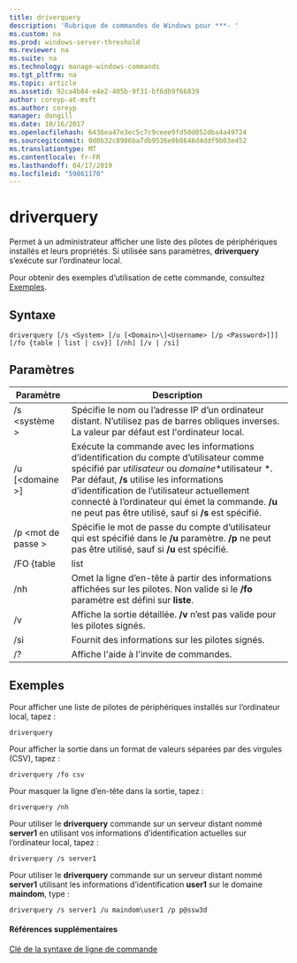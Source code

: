 ```yaml
---
title: driverquery
description: 'Rubrique de commandes de Windows pour ***- '
ms.custom: na
ms.prod: windows-server-threshold
ms.reviewer: na
ms.suite: na
ms.technology: manage-windows-commands
ms.tgt_pltfrm: na
ms.topic: article
ms.assetid: 92ca4b84-e4e2-405b-9f31-bf6db9f66839
author: coreyp-at-msft
ms.author: coreyp
manager: dongill
ms.date: 10/16/2017
ms.openlocfilehash: 6436ea47e3ec5c7c9ceee9fd50d052dba4a49724
ms.sourcegitcommit: 0d0b32c8986ba7db9536e0b8648d4ddf9b03e452
ms.translationtype: MT
ms.contentlocale: fr-FR
ms.lasthandoff: 04/17/2019
ms.locfileid: "59861170"
---
```

# <a name="driverquery"></a>driverquery



Permet à un administrateur afficher une liste des pilotes de périphériques installés et leurs propriétés. Si utilisée sans paramètres, **driverquery** s’exécute sur l’ordinateur local.

Pour obtenir des exemples d’utilisation de cette commande, consultez [Exemples](#BKMK_examples).

## <a name="syntax"></a>Syntaxe

```
driverquery [/s <System> [/u [<Domain>\]<Username> [/p <Password>]]] [/fo {table | list | csv}] [/nh] [/v | /si]
```

## <a name="parameters"></a>Paramètres

|Paramètre|Description|
|---------|-----------|
|/s \<système >|Spécifie le nom ou l’adresse IP d’un ordinateur distant. N’utilisez pas de barres obliques inverses. La valeur par défaut est l'ordinateur local.|
|/u [\<domaine >\]<Username>|Exécute la commande avec les informations d’identification du compte d’utilisateur comme spécifié par *utilisateur* ou *domaine*\*utilisateur *. Par défaut, **/s** utilise les informations d’identification de l’utilisateur actuellement connecté à l’ordinateur qui émet la commande. **/u** ne peut pas être utilisé, sauf si **/s** est spécifié.|
|/p \<mot de passe >|Spécifie le mot de passe du compte d’utilisateur qui est spécifié dans le **/u** paramètre. **/p** ne peut pas être utilisé, sauf si **/u** est spécifié.|
|/FO {table | list | csv}|Spécifie le format pour afficher les informations du pilote. Les valeurs valides sont **table**, **liste**, et **csv**. Le format par défaut pour la sortie est **table**.|
|/nh|Omet la ligne d’en-tête à partir des informations affichées sur les pilotes. Non valide si le **/fo** paramètre est défini sur **liste**.|
|/v|Affiche la sortie détaillée. **/v** n’est pas valide pour les pilotes signés.|
|/si|Fournit des informations sur les pilotes signés.|
|/?|Affiche l'aide à l'invite de commandes.|

## <a name="BKMK_examples"></a>Exemples

Pour afficher une liste de pilotes de périphériques installés sur l’ordinateur local, tapez :
```
driverquery 
```
Pour afficher la sortie dans un format de valeurs séparées par des virgules (CSV), tapez :
```
driverquery /fo csv 
```
Pour masquer la ligne d’en-tête dans la sortie, tapez :
```
driverquery /nh 
```
Pour utiliser le **driverquery** commande sur un serveur distant nommé **server1** en utilisant vos informations d’identification actuelles sur l’ordinateur local, tapez :
```
driverquery /s server1
```
Pour utiliser le **driverquery** commande sur un serveur distant nommé **server1** utilisant les informations d’identification **user1** sur le domaine **maindom**, type :
```
driverquery /s server1 /u maindom\user1 /p p@ssw3d
```

#### <a name="additional-references"></a>Références supplémentaires

[Clé de la syntaxe de ligne de commande](command-line-syntax-key.md)